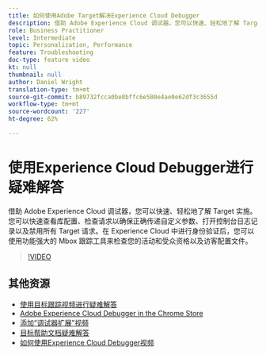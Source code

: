 ```yaml
---
title: 如何使用Adobe Target解决Experience Cloud Debugger
description: 借助 Adobe Experience Cloud 调试器，您可以快速、轻松地了解 Target 实施。您可以快速查看库配置、检查请求以确保正确传递自定义参数、打开控制台日志记录以及禁用所有 Target 请求。在 Experience Cloud 中进行身份验证后，您可以使用功能强大的 Mbox 跟踪工具来检查您的活动和受众资格以及访客配置文件。
role: Business Practitioner
level: Intermediate
topic: Personalization, Performance
feature: Troubleshooting
doc-type: feature video
kt: null
thumbnail: null
author: Daniel Wright
translation-type: tm+mt
source-git-commit: b89732fcca0be8bffc6e580e4ae0e62df3c3655d
workflow-type: tm+mt
source-wordcount: '227'
ht-degree: 62%

---
```



# 使用Experience Cloud Debugger进行疑难解答

借助 Adobe Experience Cloud 调试器，您可以快速、轻松地了解 Target 实施。您可以快速查看库配置、检查请求以确保正确传递自定义参数、打开控制台日志记录以及禁用所有 Target 请求。在 Experience Cloud 中进行身份验证后，您可以使用功能强大的 Mbox 跟踪工具来检查您的活动和受众资格以及访客配置文件。

>[!VIDEO](https://video.tv.adobe.com/v/23115/?quality=12)

## 其他资源

* [使用目标跟踪视频进行疑难解答](troubleshoot-with-target-traces.md)
* [Adobe Experience Cloud Debugger in the Chrome Store](https://chrome.google.com/webstore/detail/adobe-experience-cloud-de/ocdmogmohccmeicdhlhhgepeaijenapj)
* [添加“调试器扩展”视频](https://docs.adobe.com/content/help/en/core-services-learn/tutorials/debugger/add-the-extension.html)
* [目标帮助文档疑难解答](https://docs.adobe.com/content/help/en/target/using/troubleshoot/troubleshooting-target.html)
* [如何使用Experience Cloud Debugger视频](https://docs.adobe.com/content/help/en/core-services-learn/tutorials/debugger/use-the-experience-cloud-debugger.html)